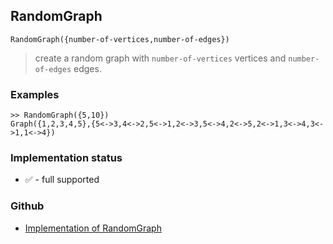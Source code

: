 ## RandomGraph

```
RandomGraph({number-of-vertices,number-of-edges})
```

> create a random graph with `number-of-vertices` vertices and `number-of-edges` edges. 

### Examples

```
>> RandomGraph({5,10})
Graph({1,2,3,4,5},{5<->3,4<->2,5<->1,2<->3,5<->4,2<->5,2<->1,3<->4,3<->1,1<->4})
```






### Implementation status

* &#x2705; - full supported

### Github

* [Implementation of RandomGraph](https://github.com/axkr/symja_android_library/blob/master/symja_android_library/matheclipse-core/src/main/java/org/matheclipse/core/builtin/GraphDataFunctions.java#L321) 
